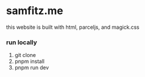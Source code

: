 # samfitz.me

this website is built with html, parceljs, and magick.css

### run locally
1. git clone
2. pnpm install
3. pnpm run dev
